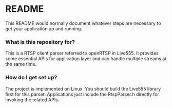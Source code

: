 # README #

This README would normally document whatever steps are necessary to get your application up and running.

### What is this repository for? ###

This is a RTSP client parser referred to openRTSP in Live555. It provides some essential APIs for application layer and can handle multiple streams at the same time.

### How do I get set up? ###

The project is implemented on Linux. You should build the Live555 library first for this parser. Applications just include the RtspParser.h directly for invoking the related APIs.